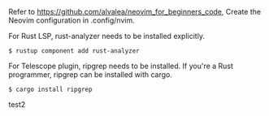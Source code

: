 Refer to https://github.com/alvalea/neovim_for_beginners_code,
Create the Neovim configuration in .config/nvim.

For Rust LSP, rust-analyzer needs to be installed explicitly.
```
$ rustup component add rust-analyzer
```

For Telescope plugin, ripgrep needs to be installed.
If you're a Rust programmer, ripgrep can be installed with cargo.
```
$ cargo install ripgrep
```

test2
